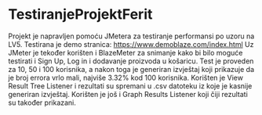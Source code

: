 # TestiranjeProjektFerit
Projekt je napravljen pomoću JMetera za testiranje performansi po uzoru na LV5. Testirana je demo stranica: https://www.demoblaze.com/index.html
Uz JMeter je tekođer korišten i BlazeMeter za snimanje kako bi bilo moguće testirati i Sign Up, Log in i dodavanje proizvoda u košaricu. 
Test je proveden za 10, 50 i 100 korisnika, a nakon toga je generiran izvještaj koji prikazuje da je broj errora vrlo mali, najviše 3.32% kod 100 korisnika.
Korišten je View Result Tree Listener i rezultati su spremani u .csv datoteku iz koje je kasnije generiran izvještaj. Korišten je još i Graph Results Listener koji čiji rezultati su također prikazani. 
